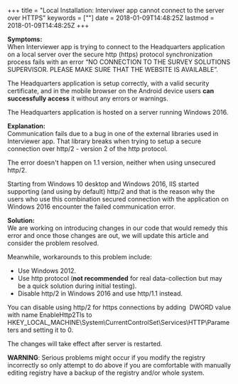 +++
title = "Local Installation: Interviwer app cannot connect to the server over HTTPS"
keywords = [""]
date = 2018-01-09T14:48:25Z
lastmod = 2018-01-09T14:48:25Z
+++

**Symptoms:**  
When Interviewer app is trying to connect to the Headquarters
application on a local server over the secure http (https) protocol
synchronization process fails with an error “NO CONNECTION TO THE SURVEY
SOLUTIONS SUPERVISOR. PLEASE MAKE SURE THAT THE WEBSITE IS AVAILABLE”.  
  
The Headquarters application is setup correctly, with a valid security
certificate, and in the mobile browser on the Android device users **can
successfully access** it without any errors or warnings.  
  
The Headquarters application is hosted on a server running Windows
2016.  
  
**Explanation:**  
Communication fails due to a bug in one of the external libraries used
in Interviewer app. That library breaks when trying to setup a secure
connection over http/2 - version 2 of the http protocol.  
  
The error doesn't happen on 1.1 version, neither when using unsecured
http/2.  
  
Starting from Windows 10 desktop and Windows 2016, IIS started
supporting (and using by default) http/2 and that is the reason why the
users who use this combination secured connection with the application
on Windows 2016 encounter the failed communication error.  
  
**Solution:**  
We are working on introducing changes in our code that would remedy this
error and once those changes are out, we will update this article and
consider the problem resolved.  
  
Meanwhile, workarounds to this problem include:

-   Use Windows 2012.
-   Use http protocol (**not recommended** for real data-collection but
    may be a quick solution during initial testing).
-   Disable http/2 in Windows 2016 and use http/1.1 instead.

  
You can disable using http/2 for https connections by adding  DWORD
value with name EnableHttp2Tls to
HKEY\_LOCAL\_MACHINE\\System\\CurrentControlSet\\Services\\HTTP\\Parameters
and setting it to 0.  
  
The changes will take effect after server is restarted.  
  
**WARNING**: Serious problems might occur if you modify the registry
incorrectly so only attempt to do above if you are comfortable with
manually editing registry have a backup of the registry and/or whole
system.

